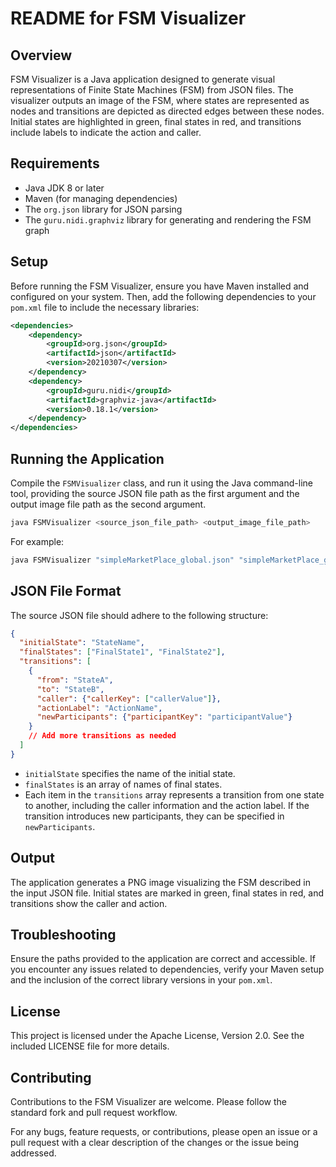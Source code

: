 # README for FSM Visualizer

## Overview

FSM Visualizer is a Java application designed to generate visual representations of Finite State Machines (FSM) from JSON files. The visualizer outputs an image of the FSM, where states are represented as nodes and transitions are depicted as directed edges between these nodes. Initial states are highlighted in green, final states in red, and transitions include labels to indicate the action and caller.

## Requirements

- Java JDK 8 or later
- Maven (for managing dependencies)
- The `org.json` library for JSON parsing
- The `guru.nidi.graphviz` library for generating and rendering the FSM graph

## Setup

Before running the FSM Visualizer, ensure you have Maven installed and configured on your system. Then, add the following dependencies to your `pom.xml` file to include the necessary libraries:

```xml
<dependencies>
    <dependency>
        <groupId>org.json</groupId>
        <artifactId>json</artifactId>
        <version>20210307</version>
    </dependency>
    <dependency>
        <groupId>guru.nidi</groupId>
        <artifactId>graphviz-java</artifactId>
        <version>0.18.1</version>
    </dependency>
</dependencies>
```

## Running the Application

Compile the `FSMVisualizer` class, and run it using the Java command-line tool, providing the source JSON file path as the first argument and the output image file path as the second argument.

```bash
java FSMVisualizer <source_json_file_path> <output_image_file_path>
```

For example:

```bash
java FSMVisualizer "simpleMarketPlace_global.json" "simpleMarketPlace_global.png"
```

## JSON File Format

The source JSON file should adhere to the following structure:

```json
{
  "initialState": "StateName",
  "finalStates": ["FinalState1", "FinalState2"],
  "transitions": [
    {
      "from": "StateA",
      "to": "StateB",
      "caller": {"callerKey": ["callerValue"]},
      "actionLabel": "ActionName",
      "newParticipants": {"participantKey": "participantValue"}
    }
    // Add more transitions as needed
  ]
}
```

- `initialState` specifies the name of the initial state.
- `finalStates` is an array of names of final states.
- Each item in the `transitions` array represents a transition from one state to another, including the caller information and the action label. If the transition introduces new participants, they can be specified in `newParticipants`.

## Output

The application generates a PNG image visualizing the FSM described in the input JSON file. Initial states are marked in green, final states in red, and transitions show the caller and action.

## Troubleshooting

Ensure the paths provided to the application are correct and accessible. If you encounter any issues related to dependencies, verify your Maven setup and the inclusion of the correct library versions in your `pom.xml`.

## License

This project is licensed under the Apache License, Version 2.0. See the included LICENSE file for more details.

## Contributing

Contributions to the FSM Visualizer are welcome. Please follow the standard fork and pull request workflow.

For any bugs, feature requests, or contributions, please open an issue or a pull request with a clear description of the changes or the issue being addressed.